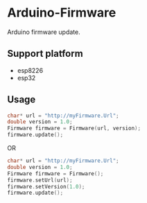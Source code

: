 # Arduino-Firmware

Arduino firmware update.

## Support platform

- esp8226
- esp32

## Usage

```cpp
char* url = "http://myFirmware.Url";
double version = 1.0;
Firmware firmware = Firmware(url, version);
firmware.update();
```

OR

```cpp
char* url = "http://myFirmware.Url";
double version = 1.0;
Firmware firmware = Firmware();
firmware.setUrl(url);
firmware.setVersion(1.0);
firmware.update();
```
